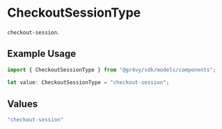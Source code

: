 # CheckoutSessionType

`checkout-session`.

## Example Usage

```typescript
import { CheckoutSessionType } from "@gr4vy/sdk/models/components";

let value: CheckoutSessionType = "checkout-session";
```

## Values

```typescript
"checkout-session"
```